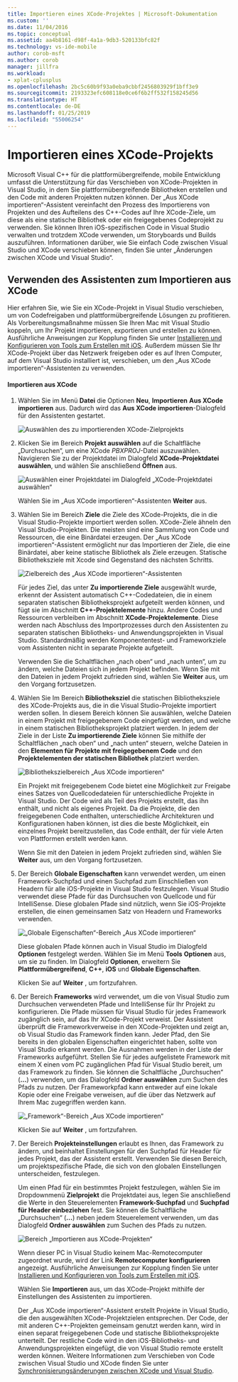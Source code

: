 ```yaml
---
title: Importieren eines XCode-Projektes | Microsoft-Dokumentation
ms.custom: ''
ms.date: 11/04/2016
ms.topic: conceptual
ms.assetid: aa4b8161-d98f-4a1a-9db3-520133bfc82f
ms.technology: vs-ide-mobile
author: corob-msft
ms.author: corob
manager: jillfra
ms.workload:
- xplat-cplusplus
ms.openlocfilehash: 2bc5c60b9f93a0eba9cbbf2456803929f1bff3e9
ms.sourcegitcommit: 2193323efc608118e0ce6f6b2ff532f158245d56
ms.translationtype: HT
ms.contentlocale: de-DE
ms.lasthandoff: 01/25/2019
ms.locfileid: "55006254"
---
```

# <a name="import-an-xcode-project"></a>Importieren eines XCode-Projekts
Microsoft Visual C++ für die plattformübergreifende, mobile Entwicklung umfasst die Unterstützung für das Verschieben von XCode-Projekten in Visual Studio, in dem Sie plattformübergreifende Bibliotheken erstellen und den Code mit anderen Projekten nutzen können. Der „Aus XCode importieren“-Assistent vereinfacht den Prozess des Importierens von Projekten und des Aufteilens des C++-Codes auf Ihre XCode-Ziele, um diese als eine statische Bibliothek oder ein freigegebenes Codeprojekt zu verwenden. Sie können Ihren iOS-spezifischen Code in Visual Studio verwalten und trotzdem XCode verwenden, um Storyboards und Builds auszuführen. Informationen darüber, wie Sie einfach Code zwischen Visual Studio und XCode verschieben können, finden Sie unter „Änderungen zwischen XCode und Visual Studio“.

## <a name="use-the-import-from-xcode-wizard"></a>Verwenden des Assistenten zum Importieren aus XCode
 Hier erfahren Sie, wie Sie ein XCode-Projekt in Visual Studio verschieben, um von Codefreigaben und plattformübergreifende Lösungen zu profitieren. Als Vorbereitungsmaßnahme müssen Sie Ihren Mac mit Visual Studio koppeln, um Ihr Projekt importieren, exportieren und erstellen zu können. Ausführliche Anweisungen zur Kopplung finden Sie unter [Installieren und Konfigurieren von Tools zum Erstellen mit iOS](../cross-platform/install-and-configure-tools-to-build-using-ios.md). Außerdem müssen Sie Ihr XCode-Projekt über das Netzwerk freigeben oder es auf Ihren Computer, auf dem Visual Studio installiert ist, verschieben, um den „Aus XCode importieren“-Assistenten zu verwenden.

#### <a name="import-from-xcode"></a>Importieren aus XCode

1. Wählen Sie im Menü **Datei** die Optionen **Neu**, **Importieren** **Aus XCode importieren** aus. Dadurch wird das **Aus XCode importieren**-Dialogfeld für den Assistenten gestartet.

    ![Auswählen des zu importierenden XCode-Zielprojekts](../cross-platform/media/cppmdd_u2_importxcode_choose.PNG "CPPMDD_U2_ImportXCode_Choose")

2. Klicken Sie im Bereich **Projekt auswählen** auf die Schaltfläche „Durchsuchen“, um eine XCode *PBXPROJ*-Datei auszuwählen. Navigieren Sie zu der Projektdatei im Dialogfeld **XCode-Projektdatei auswählen**, und wählen Sie anschließend **Öffnen** aus.

    ![Auswählen einer Projektdatei im Dialogfeld „XCode-Projektdatei auswählen“](../cross-platform/media/cppmdd_u2_importxcode_browse.PNG "CPPMDD_U2_ImportXCode_Browse")

    Wählen Sie im „Aus XCode importieren“-Assistenten **Weiter** aus.

3. Wählen Sie im Bereich **Ziele** die Ziele des XCode-Projekts, die in die Visual Studio-Projekte importiert werden sollen. XCode-Ziele ähneln den Visual Studio-Projekten. Die meisten sind eine Sammlung von Code und Ressourcen, die eine Binärdatei erzeugen. Der „Aus XCode importieren“-Assistent ermöglicht nur das Importieren der Ziele, die eine Binärdatei, aber keine statische Bibliothek als Ziele erzeugen. Statische Bibliotheksziele mit Xcode sind Gegenstand des nächsten Schritts.

    ![Zielbereich des „Aus XCode importieren“-Assistenten](../cross-platform/media/cppmdd_u2_importxcode_destination.jpg "CPPMDD_U2_ImportXCode_Destination")

    Für jedes Ziel, das unter **Zu importierende Ziele** ausgewählt wurde, erkennt der Assistent automatisch C++-Codedateien, die in einem separaten statischen Bibliotheksprojekt aufgeteilt werden können, und fügt sie im Abschnitt **C++-Projektelemente** hinzu. Andere Codes und Ressourcen verbleiben im Abschnitt **XCode-Projektelemente**. Diese werden nach Abschluss des Importprozesses durch den Assistenten zu separaten statischen Bibliotheks- und Anwendungsprojekten in Visual Studio. Standardmäßig werden Komponententest- und Frameworkziele vom Assistenten nicht in separate Projekte aufgeteilt.

    Verwenden Sie die Schaltflächen „nach oben“ und „nach unten“, um zu ändern, welche Dateien sich in jedem Projekt befinden. Wenn Sie mit den Dateien in jedem Projekt zufrieden sind, wählen Sie **Weiter** aus, um den Vorgang fortzusetzen.

4. Wählen Sie Im Bereich **Bibliotheksziel** die statischen Bibliotheksziele des XCode-Projekts aus, die in die Visual Studio-Projekte importiert werden sollen. In diesem Bereich können Sie auswählen, welche Dateien in einem Projekt mit freigegebenem Code eingefügt werden, und welche in einem statischen Bibliotheksprojekt platziert werden. In jedem der Ziele in der Liste **Zu importierende Ziele** können Sie mithilfe der Schaltflächen „nach oben“ und „nach unten“ steuern, welche Dateien in den **Elementen für Projekte mit freigegebenem Code** und den **Projektelementen der statischen Bibliothek** platziert werden.

    ![Bibliothekszielbereich „Aus XCode importieren“](../cross-platform/media/cppmdd_u2_importxcode_library.jpg "CPPMDD_U2_ImportXCode_Library")

    Ein Projekt mit freigegebenem Code bietet eine Möglichkeit zur Freigabe eines Satzes von Quellcodedateien für unterschiedliche Projekte in Visual Studio. Der Code wird als Teil des Projekts erstellt, das ihn enthält, und nicht als eigenes Projekt. Da die Projekte, die den freigegebenen Code enthalten, unterschiedliche Architekturen und Konfigurationen haben können, ist dies die beste Möglichkeit, ein einzelnes Projekt bereitzustellen, das Code enthält, der für viele Arten von Plattformen erstellt werden kann.

    Wenn Sie mit den Dateien in jedem Projekt zufrieden sind, wählen Sie **Weiter** aus, um den Vorgang fortzusetzen.

5. Der Bereich **Globale Eigenschaften** kann verwendet werden, um einen Framework-Suchpfad und einen Suchpfad zum Einschließen von Headern für alle iOS-Projekte in Visual Studio festzulegen. Visual Studio verwendet diese Pfade für das Durchsuchen von Quellcode und für IntelliSense. Diese globalen Pfade sind nützlich, wenn Sie iOS-Projekte erstellen, die einen gemeinsamen Satz von Headern und Frameworks verwenden.

    ![„Globale Eigenschaften“-Bereich „Aus XCode importieren“](../cross-platform/media/cppmdd_u2_importxcode_global.jpg "CPPMDD_U2_ImportXCode_Global")

    Diese globalen Pfade können auch in Visual Studio im Dialogfeld **Optionen** festgelegt werden. Wählen Sie im Menü **Tools** **Optionen** aus, um sie zu finden. Im Dialogfeld **Optionen**, erweitern Sie **Plattformübergreifend**, **C++**, **iOS** und **Globale Eigenschaften**.

    Klicken Sie auf **Weiter** , um fortzufahren.

6. Der Bereich **Frameworks** wird verwendet, um die von Visual Studio zum Durchsuchen verwendeten Pfade und IntelliSense für Ihr Projekt zu konfigurieren. Die Pfade müssen für Visual Studio für jedes Framework zugänglich sein, auf das Ihr XCode-Projekt verweist. Der Assistent überprüft die Frameworkverweise in den XCode-Projekten und zeigt an, ob Visual Studio das Framework finden kann. Jeder Pfad, den Sie bereits in den globalen Eigenschaften eingerichtet haben, sollte von Visual Studio erkannt werden. Die Ausnahmen werden in der Liste der Frameworks aufgeführt. Stellen Sie für jedes aufgelistete Framework mit einem X einen vom PC zugänglichen Pfad für Visual Studio bereit, um das Framework zu finden. Sie können die Schaltfläche „Durchsuchen“ (**...**) verwenden, um das Dialogfeld **Ordner auswählen** zum Suchen des Pfads zu nutzen. Der Frameworkpfad kann entweder auf eine lokale Kopie oder eine Freigabe verweisen, auf die über das Netzwerk auf Ihrem Mac zugegriffen werden kann.

    ![„Framework“-Bereich „Aus XCode importieren“ ](../cross-platform/media/cppmdd_u2_importxcode_frameworks.jpg "CPPMDD_U2_ImportXCode_Frameworks")

    Klicken Sie auf **Weiter** , um fortzufahren.

7. Der Bereich **Projekteinstellungen** erlaubt es Ihnen, das Framework zu ändern, und beinhaltet Einstellungen für den Suchpfad für Header für jedes Projekt, das der Assistent erstellt. Verwenden Sie diesen Bereich, um projektspezifische Pfade, die sich von den globalen Einstellungen unterscheiden, festzulegen.

    Um einen Pfad für ein bestimmtes Projekt festzulegen, wählen Sie im Dropdownmenü **Zielprojekt** die Projektdatei aus, legen Sie anschließend die Werte in den Steuerelementen **Framework-Suchpfad** und **Suchpfad für Header einbeziehen** fest. Sie können die Schaltfläche „Durchsuchen“ (**...**) neben jedem Steuerelement verwenden, um das Dialogfeld **Ordner auswählen** zum Suchen des Pfads zu nutzen.

    ![Bereich „Importieren aus XCode-Projekten“](../cross-platform/media/cppmdd_u2_importxcode_projects.jpg "CPPMDD_U2_ImportXCode_Projects")

    Wenn dieser PC in Visual Studio keinem Mac-Remotecomputer zugeordnet wurde, wird der Link **Remotecomputer konfigurieren** angezeigt. Ausführliche Anweisungen zur Kopplung finden Sie unter [Installieren und Konfigurieren von Tools zum Erstellen mit iOS](../cross-platform/install-and-configure-tools-to-build-using-ios.md).

    Wählen Sie **Importieren** aus, um das XCode-Projekt mithilfe der Einstellungen des Assistenten zu importieren.

   Der „Aus XCode importieren“-Assistent erstellt Projekte in Visual Studio, die den ausgewählten XCode-Projektzielen entsprechen. Der Code, der mit anderen C++-Projekten gemeinsam genutzt werden kann, wird in einen separat freigegebenen Code und statische Bibliotheksprojekte unterteilt. Der restliche Code wird in den iOS-Bibliotheks- und Anwendungsprojekten eingefügt, die von Visual Studio remote erstellt werden können. Weitere Informationen zum Verschieben von Code zwischen Visual Studio und XCode finden Sie unter [Synchronisierungsänderungen zwischen XCode und Visual Studio](../cross-platform/sync-changes-between-xcode-and-visual-studio.md).